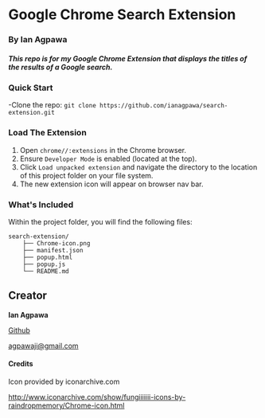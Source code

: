 # Google Chrome Search Extension
### By Ian Agpawa
##### This repo is for my Google Chrome Extension that displays the titles of the results of a Google search.    


### Quick Start
-Clone the repo: `git clone https://github.com/ianagpawa/search-extension.git`

### Load The Extension
1.  Open `chrome//:extensions` in the Chrome browser.
2.  Ensure `Developer Mode` is enabled (located at the top).
3.  Click `Load unpacked extension` and navigate the directory to the location of this project folder on your file system.  
4.  The new extension icon will appear on browser nav bar.  

### What's Included
Within the project folder, you will find the following files:
```
search-extension/
    ├── Chrome-icon.png
    ├── manifest.json
    ├── popup.html
    ├── popup.js
    └── README.md
```

## Creator

**Ian Agpawa**


[Github](https://github.com/ianagpawa)

 agpawaji@gmail.com

#### Credits
Icon provided by iconarchive.com

http://www.iconarchive.com/show/fungiiiiiii-icons-by-raindropmemory/Chrome-icon.html
